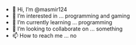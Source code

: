 - 👋 Hi, I’m @masmir124
- 👀 I’m interested in ... programming and gaming
- 🌱 I’m currently learning ... programming
- 💞️ I’m looking to collaborate on ... something
- 📫 How to reach me ... no

<!---
masmir124/masmir124 is a ✨ special ✨ repository because its `README.md` (this file) appears on your GitHub profile.
You can click the Preview link to take a look at your changes.
--->
